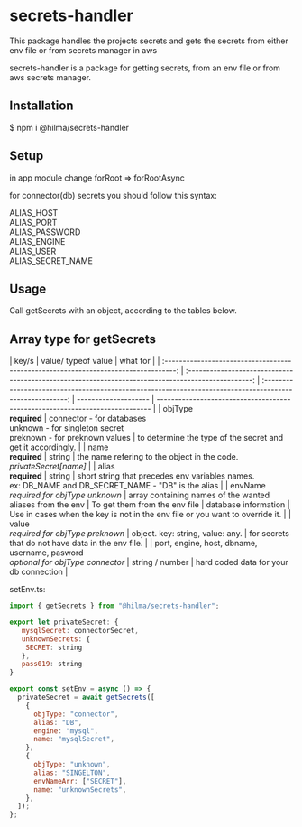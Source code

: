 # secrets-handler

This package handles the projects secrets and gets the secrets from either env file or from secrets manager in aws

<!-- ## How to use:
 1. Install the package
 2. In setEnv or main.ts import getSecrets function and give it you secret config array. (see example below)
 3. (optional) In your tsconfig file, remove "node_modules" from exclude and insert "node_modules/@hilma/secrets-handler" to include in order to have autocomplete working during development.
 4. (optional) Give to your secret object this type: ReturnType\<typeof getSecrets\> -->

<!--
**Secret config syntax**:
 An object containing three arrays
 {
    connectors: [],
    unknowns: [],
    preknowns: []
 }


*If you cannot see the object type open secrets-handler.d.ts file*:  -->

secrets-handler is a package for getting secrets, from an env file or from aws secrets manager.

## Installation

$ npm i @hilma/secrets-handler

## Setup

in app module change forRoot => forRootAsync

for connector(db) secrets you should follow this syntax:

ALIAS_HOST </br>
ALIAS_PORT </br>
ALIAS_PASSWORD </br>
ALIAS_ENGINE </br>
ALIAS_USER </br>
ALIAS_SECRET_NAME </br>

## Usage

Call getSecrets with an object, according to the tables below.

## Array type for getSecrets

|                                        key/s                                        |                                        value/ typeof value                                         |                                                 what for                                                 |
| :---------------------------------------------------------------------------------: | :------------------------------------------------------------------------------------------------: | :------------------------------------------------------------------------------------------------------: | -------------------- | ---------------------------------------------------------------------------- |
|                             objType <br /> **required**                             | connector - for databases <br />unknown - for singleton secret<br />preknown - for preknown values |                       to determine the type of the secret and get it accordingly.                        |
|                               name <br />**required**                               |                                               string                                               |                 the name refering to the object in the code.<br />_privateSecret[name]_                  |
|                               alias<br />**required**                               |                                               string                                               | short string that precedes env variables names. <br />ex: DB_NAME and DB_SECRET_NAME - "DB" is the alias |
|                     envName<br />_required for objType unknown_                     |                     array containing names of the wanted aliases from the env                      |                                      To get them from the env file                                       | database information | Use in cases when the key is not in the env file or you want to override it. |
|                     value<br />_required for objType preknown_                      |                                  object. key: string, value: any.                                  |                            for secrets that do not have data in the env file.                            |
| port, engine, host, dbname, username, pasword<br />_optional for objType connector_ |                                          string / number                                           |                                  hard coded data for your db connection                                  |

setEnv.ts:

```javascript
import { getSecrets } from "@hilma/secrets-handler";

export let privateSecret: {
   mysqlSecret: connectorSecret,
   unknownSecrets: {
    SECRET: string
   },
   pass019: string
}

export const setEnv = async () => {
  privateSecret = await getSecrets([
    {
      objType: "connector",
      alias: "DB",
      engine: "mysql",
      name: "mysqlSecret",
    },
    {
      objType: "unknown",
      alias: "SINGELTON",
      envNameArr: ["SECRET"],
      name: "unknownSecrets",
    },
  ]);
};
```
